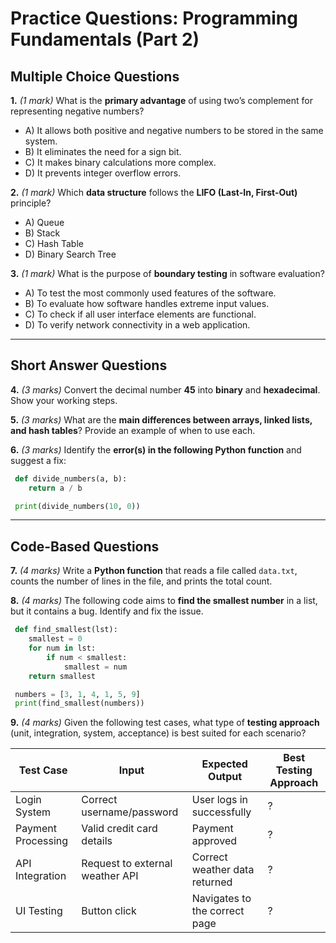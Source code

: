 # **Practice Questions: Programming Fundamentals (Part 2)**

## **Multiple Choice Questions**

**1.** *(1 mark)* What is the **primary advantage** of using two’s complement for representing negative numbers?  
   - A) It allows both positive and negative numbers to be stored in the same system.  
   - B) It eliminates the need for a sign bit.  
   - C) It makes binary calculations more complex.  
   - D) It prevents integer overflow errors.  

**2.** *(1 mark)* Which **data structure** follows the **LIFO (Last-In, First-Out)** principle?  
   - A) Queue  
   - B) Stack  
   - C) Hash Table  
   - D) Binary Search Tree  

**3.** *(1 mark)* What is the purpose of **boundary testing** in software evaluation?  
   - A) To test the most commonly used features of the software.  
   - B) To evaluate how software handles extreme input values.  
   - C) To check if all user interface elements are functional.  
   - D) To verify network connectivity in a web application.  

---

## **Short Answer Questions**

**4.** *(3 marks)* Convert the decimal number **45** into **binary** and **hexadecimal**. Show your working steps.

**5.** *(3 marks)* What are the **main differences between arrays, linked lists, and hash tables**? Provide an example of when to use each.

**6.** *(3 marks)* Identify the **error(s) in the following Python function** and suggest a fix:
```python
 def divide_numbers(a, b):
    return a / b

 print(divide_numbers(10, 0))
```

---

## **Code-Based Questions**

**7.** *(4 marks)* Write a **Python function** that reads a file called `data.txt`, counts the number of lines in the file, and prints the total count. 

**8.** *(4 marks)* The following code aims to **find the smallest number** in a list, but it contains a bug. Identify and fix the issue.
```python
 def find_smallest(lst):
    smallest = 0
    for num in lst:
        if num < smallest:
            smallest = num
    return smallest

 numbers = [3, 1, 4, 1, 5, 9]
 print(find_smallest(numbers))
```

**9.** *(4 marks)* Given the following test cases, what type of **testing approach** (unit, integration, system, acceptance) is best suited for each scenario?

| **Test Case** | **Input** | **Expected Output** | **Best Testing Approach** |
|--------------|----------|-------------------|------------------|
| Login System | Correct username/password | User logs in successfully | ? |
| Payment Processing | Valid credit card details | Payment approved | ? |
| API Integration | Request to external weather API | Correct weather data returned | ? |
| UI Testing | Button click | Navigates to the correct page | ? |